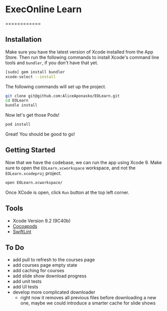 # ExecOnline Learn

============

## Installation

Make sure you have the latest version of Xcode installed from
the App Store. Then run the following commands to install Xcode's
command line tools and `bundler`, if you don't have that yet.

```sh
[sudo] gem install bundler
xcode-select --install
```

The following commands will set up the project.

```sh
git clone git@github.com:AliceAponasko/EOLearn.git
cd EOLearn
bundle install
```
Now let's get those Pods!

```sh
pod install
```

Great! You should be good to go!

## Getting Started

Now that we have the codebase, we can run the
app using Xcode 9. Make sure to
open the `EOLearn.xcworkspace` workspace, and not the `EOLearn.xcodeproj` project.

```sh
open EOLearn.xcworkspace/
```

Once XCode is open, click `Run` button at the top left corner.

## Tools

* Xcode Version 9.2 (9C40b)
* [Cocoapods](https://cocoapods.org/)
* [SwiftLint](https://github.com/realm/SwiftLint)

## To Do

- add pull to refresh to the courses page
- add courses page empty state
- add caching for courses
- add slide show download progress
- add unit tests
- add UI tests
- develop more complicated downloader
    - right now it removes all previous files before downloading a new one, maybe we could introduce a smarter cache for slide shows
